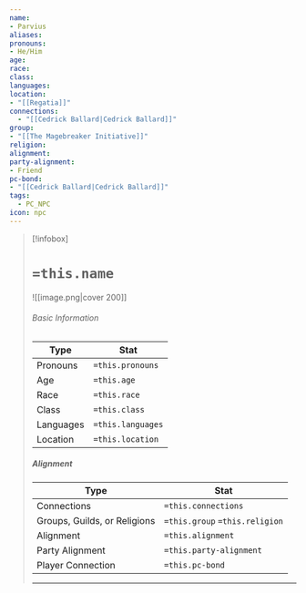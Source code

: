 ```yaml
---
name: 
- Parvius
aliases: 
pronouns: 
- He/Him
age: 
race: 
class: 
languages: 
location: 
- "[[Regatia]]"
connections:
  - "[[Cedrick Ballard|Cedrick Ballard]]"
group: 
- "[[The Magebreaker Initiative]]"
religion: 
alignment: 
party-alignment: 
- Friend
pc-bond: 
- "[[Cedrick Ballard|Cedrick Ballard]]"
tags:
  - PC_NPC
icon: npc
---
```

> [!infobox]
> # `=this.name` 
> ![[image.png|cover 200]]
> ###### Basic Information
> | Type | Stat |
> | ---- | ---- |
> | Pronouns | `=this.pronouns` |
> | Age | `=this.age` |
> |  Race | `=this.race` |
> |  Class    | `=this.class`   |
> |  Languages | `=this.languages` |
> | Location | `=this.location` |
>
> ##### Alignment
> | Type | Stat |
> | ---- | ---- |
> | Connections| `=this.connections` |
> | Groups, Guilds, or Religions | `=this.group` `=this.religion`|
> | Alignment| `=this.alignment` |
> | Party Alignment| `=this.party-alignment` |
> | Player Connection| `=this.pc-bond` |
> ---